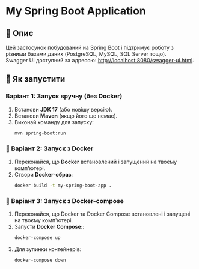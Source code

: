 # My Spring Boot Application

## 📌 Опис
Цей застосунок побудований на Spring Boot і підтримує роботу з різними базами даних (PostgreSQL, MySQL, SQL Server тощо).  
Swagger UI доступний за адресою: [http://localhost:8080/swagger-ui.html](http://localhost:8080/swagger-ui.html).

## 🚀 Як запустити

### Варіант 1: Запуск вручну (без Docker)
1. Встанови **JDK 17** (або новішу версію).
2. Встанови **Maven** (якщо його ще немає).
3. Виконай команду для запуску:
   ```sh
   mvn spring-boot:run


### 🐳 Варіант 2: Запуск з Docker
1. Переконайся, що **Docker** встановлений і запущений на твоєму комп'ютері.
2. Створи **Docker-образ**:
   ```sh
   docker build -t my-spring-boot-app .


### 🐳 Варіант 3: Запуск з Docker-compose
1. Переконайся, що Docker та Docker Compose встановлені і запущені на твоєму комп'ютері.
2. Запусти **Docker Compose:**:
   ```sh
   docker-compose up
3. Для зупинки контейнерів:
   ```sh
   docker-compose down